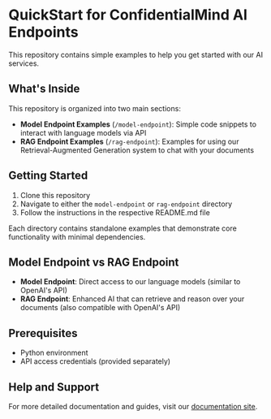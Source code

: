 # QuickStart for ConfidentialMind AI Endpoints

This repository contains simple examples to help you get started with our AI services.

## What's Inside

This repository is organized into two main sections:

- **Model Endpoint Examples** (`/model-endpoint`): Simple code snippets to interact with language models via API
- **RAG Endpoint Examples** (`/rag-endpoint`): Examples for using our Retrieval-Augmented Generation system to chat with your documents

## Getting Started

1. Clone this repository
2. Navigate to either the `model-endpoint` or `rag-endpoint` directory
3. Follow the instructions in the respective README.md file

Each directory contains standalone examples that demonstrate core functionality with minimal dependencies.

## Model Endpoint vs RAG Endpoint

- **Model Endpoint**: Direct access to our language models (similar to OpenAI's API)
- **RAG Endpoint**: Enhanced AI that can retrieve and reason over your documents (also compatible with OpenAI's API)

## Prerequisites

- Python environment
- API access credentials (provided separately)

## Help and Support

For more detailed documentation and guides, visit our [documentation site](https://docs.confidentialmind.com).